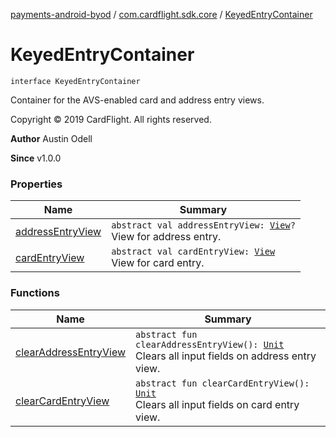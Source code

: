 [payments-android-byod](../../index.md) / [com.cardflight.sdk.core](../index.md) / [KeyedEntryContainer](./index.md)

# KeyedEntryContainer

`interface KeyedEntryContainer`

Container for the AVS-enabled card and address entry views.

Copyright © 2019 CardFlight. All rights reserved.

**Author**
Austin Odell

**Since**
v1.0.0

### Properties

| Name | Summary |
|---|---|
| [addressEntryView](address-entry-view.md) | `abstract val addressEntryView: `[`View`](https://developer.android.com/reference/android/view/View.html)`?`<br>View for address entry. |
| [cardEntryView](card-entry-view.md) | `abstract val cardEntryView: `[`View`](https://developer.android.com/reference/android/view/View.html)<br>View for card entry. |

### Functions

| Name | Summary |
|---|---|
| [clearAddressEntryView](clear-address-entry-view.md) | `abstract fun clearAddressEntryView(): `[`Unit`](https://kotlinlang.org/api/latest/jvm/stdlib/kotlin/-unit/index.html)<br>Clears all input fields on address entry view. |
| [clearCardEntryView](clear-card-entry-view.md) | `abstract fun clearCardEntryView(): `[`Unit`](https://kotlinlang.org/api/latest/jvm/stdlib/kotlin/-unit/index.html)<br>Clears all input fields on card entry view. |
